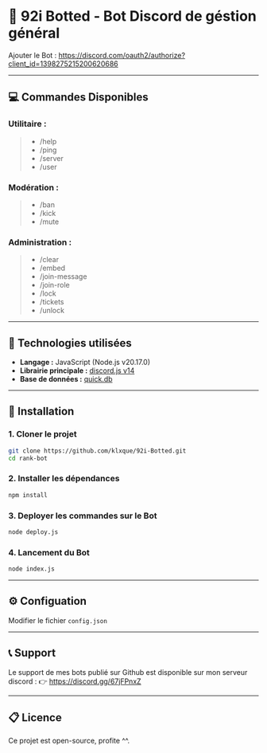# 🤖 92i Botted - Bot Discord de géstion général

Ajouter le Bot : https://discord.com/oauth2/authorize?client_id=1398275215200620686

---

## 💻 Commandes Disponibles

### Utilitaire :

> - /help
> - /ping
> - /server
> - /user

### Modération :

> - /ban
> - /kick
> - /mute

### Administration :

> - /clear
> - /embed
> - /join-message
> - /join-role
> - /lock
> - /tickets
> - /unlock

---

## 🧪 Technologies utilisées

- **Langage :** JavaScript (Node.js v20.17.0)  
- **Librairie principale :** [discord.js v14](https://discord.js.org)  
- **Base de données :** [quick.db](https://www.npmjs.com/package/quick.db)

---

## 🚀 Installation

### 1. Cloner le projet

```bash
git clone https://github.com/klxque/92i-Botted.git
cd rank-bot
```
### 2. Installer les dépendances

```bash
npm install
```

### 3. Deployer les commandes sur le Bot

```bash
node deploy.js
```

### 4. Lancement du Bot

```bash
node index.js
```

---

## ⚙️ Configuation

Modifier le fichier `config.json`

---

## 📞 Support

Le support de mes bots publié sur Github est disponible sur mon serveur discord :
👉 https://discord.gg/67jFPnxZ

---

## 📋 Licence

Ce projet est open-source, profite ^^.
